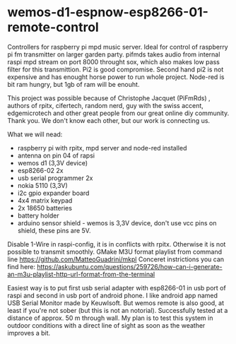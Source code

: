# wemos-d1-espnow-esp8266-01-remote-control
Controllers for raspberry pi mpd music server. Ideal for control of raspberry pi fm transmitter on larger garden party.  pifmds takes audio from internal raspi mpd stream on port 8000 throught sox, which also makes low pass filter for this transmittion.  Pi2 is good compromise. Second hand pi2 is not expensive and has enought horse power to run whole project. Node-red is bit ram hungry, but 1gb of ram will be enouht. 

This project was possible because of Christophe Jacquet (PiFmRds) , authors of rpitx, cifertech, random nerd, guy with the swiss accent, edgemicrotech and other great people from our great online diy community. Thank you. We don't know each other, but our work is connecting us. 

What we will nead:
- raspberry pi with rpitx, mpd server and node-red installed
- antenna on pin 04 of rapsi
- wemos d1 (3,3V device)
- esp8266-02 2x
- usb serial programmer 2x
- nokia 5110 (3,3V)
- i2c gpio expander board
- 4x4 matrix keypad
- 2x 18650 batteries
- battery holder
- arduino sensor shield - wemos is 3,3V device, don't use vcc pins on shield, these pins are 5V.

Disable 1-Wire in raspi-config, it is in conflicts with rpitx. Otherwise it is not possible to transmit smoothly.  GMake M3U format playlist from command line  https://github.com/MatteoGuadrini/mkpl Conceret instrictions you can find here: https://askubuntu.com/questions/259726/how-can-i-generate-an-m3u-playlist-http-url-format-from-the-terminal

Easiest way is to put first usb serial adapter with esp8266-01 in usb port of raspi and second in usb port of android phone. I like android app named USB Serial Monitor made by Keuwlsoft. But wemos remote is also good, at least if you're not sober (but this is not an notorial). Successfully tested at a distance of approx. 50 m through wall. My plan is to test this system in outdoor conditions with a direct line of sight as soon as the weather improves a bit.
